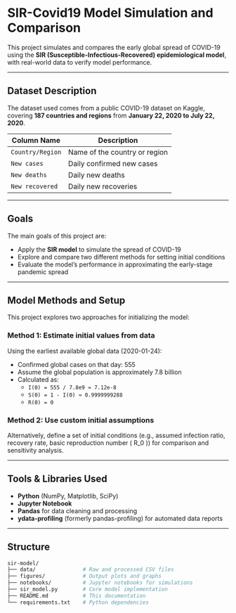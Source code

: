 #  SIR-Covid19 Model Simulation and Comparison

This project simulates and compares the early global spread of COVID-19 using the **SIR (Susceptible-Infectious-Recovered) epidemiological model**, with real-world data to verify model performance.

---

##  Dataset Description

The dataset used comes from a public COVID-19 dataset on Kaggle, covering **187 countries and regions** from **January 22, 2020 to July 22, 2020**.

| Column Name      | Description                         |
|------------------|-------------------------------------|
| `Country/Region` | Name of the country or region       |
| `New cases`      | Daily confirmed new cases           |
| `New deaths`     | Daily new deaths                    |
| `New recovered`  | Daily new recoveries                |



---

##   Goals

The main goals of this project are:

- Apply the **SIR model** to simulate the spread of COVID-19  
- Explore and compare two different methods for setting initial conditions  
- Evaluate the model’s performance in approximating the early-stage pandemic spread

---

##  Model Methods and Setup

This project explores two approaches for initializing the model:

### Method 1: Estimate initial values from data

Using the earliest available global data (2020-01-24):

- Confirmed global cases on that day: 555  
- Assume the global population is approximately 7.8 billion  
- Calculated as:
  - `I(0) = 555 / 7.8e9 ≈ 7.12e-8`
  - `S(0) = 1 - I(0) ≈ 0.9999999288`
  - `R(0) = 0`

### Method 2: Use custom initial assumptions

Alternatively, define a set of initial conditions (e.g., assumed infection ratio, recovery rate, basic reproduction number \( R_0 \)) for comparison and sensitivity analysis.

---

##  Tools & Libraries Used

- **Python** (NumPy, Matplotlib, SciPy)
- **Jupyter Notebook**
- **Pandas** for data cleaning and processing
- **ydata-profiling** (formerly pandas-profiling) for automated data reports

---

##  Structure

```bash
sir-model/
├── data/               # Raw and processed CSV files
├── figures/            # Output plots and graphs
├── notebooks/          # Jupyter notebooks for simulations
├── sir_model.py        # Core model implementation
├── README.md           # This documentation
└── requirements.txt    # Python dependencies
